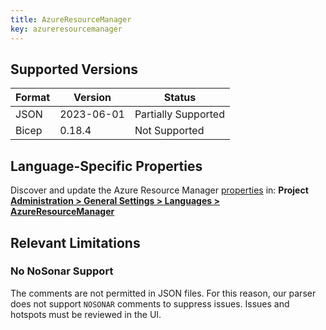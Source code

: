 ```yaml
---
title: AzureResourceManager
key: azureresourcemanager
---
```


## Supported Versions

| Format | Version    | Status              |
|--------|------------|---------------------|
| JSON   | 2023-06-01 | Partially Supported |
| Bicep  | 0.18.4     | Not Supported       |

## Language-Specific Properties

Discover and update the Azure Resource Manager [properties](/analysis/analysis-parameters/) in: **<!-- sonarcloud -->Project <!-- /sonarcloud -->[Administration > General Settings > Languages > AzureResourceManager](/#sonarqube-admin#/admin/settings?category=AzureResourceManager)**

## Relevant Limitations

### No NoSonar Support

The comments are not permitted in JSON files. For this reason, our parser does not support `NOSONAR` comments to suppress issues. Issues and hotspots must be reviewed in the UI.

